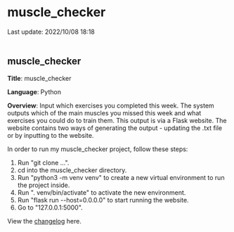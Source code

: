 # muscle_checker
Last update: 2022/10/08 18:18
<br><br>

## muscle_checker

**Title**: muscle_checker

**Language**: Python

**Overview**: Input which exercises you completed this week. The system outputs which of the main muscles you missed this week and what exercises you could do to train them. This output is via a Flask website. The website contains two ways of generating the output - updating the .txt file or by inputting to the website.

In order to run my muscle_checker project, follow these steps:
1. Run "git clone ...".
2. cd into the muscle_checker directory.
3. Run "python3 -m venv venv" to create a new virtual environment to run the project inside.
4. Run ". venv/bin/activate" to activate the new environment.
5. Run "flask run --host=0.0.0.0" to start running the website.
6. Go to "127.0.0.1:5000".

View the [changelog](changelog.md) here.
